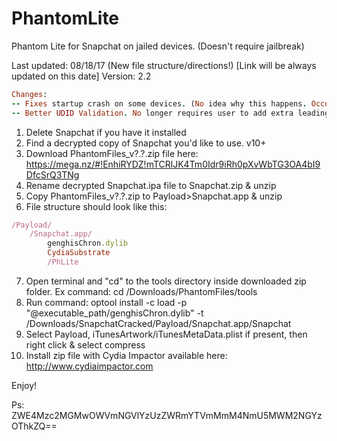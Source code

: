 # PhantomLite
Phantom Lite for Snapchat on jailed devices. (Doesn't require jailbreak)

Last updated: 08/18/17 (New file structure/directions!) [Link will be always updated on this date]
Version: 2.2

```ruby
Changes:
-- Fixes startup crash on some devices. (No idea why this happens. Occurs on 5c AFAIK)
-- Better UDID Validation. No longer requires user to add extra leading 0's to the ECID. 
```
1. Delete Snapchat if you have it installed
2. Find a decrypted copy of Snapchat you'd like to use. v10+
3. Download PhantomFiles_v?.?.zip file here: https://mega.nz/#!EnhiRYDZ!mTCRlJK4Tm0Idr9iRh0pXvWbTG3OA4bI9DfcSrQ3TNg
4. Rename decrypted Snapchat.ipa file to Snapchat.zip & unzip
5. Copy PhantomFiles_v?.?.zip to Payload>Snapchat.app & unzip
6. File structure should look like this:
```ruby
/Payload/
	/Snapchat.app/
		genghisChron.dylib
		CydiaSubstrate
		/PhLite
```
7. Open terminal and "cd" to the tools directory inside downloaded zip folder. Ex command: cd /Downloads/PhantomFiles/tools 
8. Run command: optool install -c load -p "@executable_path/genghisChron.dylib" -t /Downloads/SnapchatCracked/Payload/Snapchat.app/Snapchat
9. Select Payload, iTunesArtwork/iTunesMetaData.plist if present, then right click & select compress
10. Install zip file with Cydia Impactor available here: http://www.cydiaimpactor.com

Enjoy!

Ps: ZWE4Mzc2MGMwOWVmNGVlYzUzZWRmYTVmMmM4NmU5MWM2NGYzOThkZQ==
